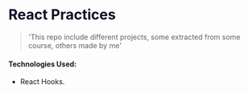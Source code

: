 <h1 style="color: rgb(12, 19, 37);"><strong>React Practices</strong></h1>

>'This repo include different projects, some extracted from some course, others made by me'

<h4>Technologies Used:</h4>
<ul><li>React Hooks.</li></ul>
